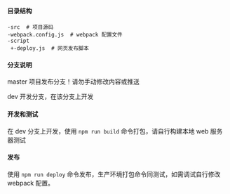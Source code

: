 #### 目录结构
```
-src  # 项目源码
-webpack.config.js  # webpack 配置文件
-script
 +-deploy.js  # 网页发布脚本
```

#### 分支说明
master 项目发布分支！请勿手动修改内容或推送

dev 开发分支，在该分支上开发

#### 开发和测试
在 dev 分支上开发，使用 `npm run build` 命令打包，请自行构建本地 web 服务器测试

#### 发布
使用 `npm run deploy` 命令发布，生产环境打包命令同测试，如需调试自行修改 webpack 配置。

